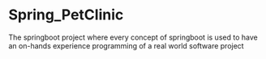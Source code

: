 # Spring_PetClinic
The springboot project where every concept of springboot is used to have an on-hands experience programming of a real world software project
